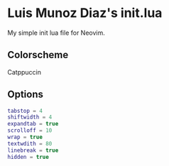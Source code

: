 # Luis Munoz Diaz's init.lua

My simple init lua file for Neovim.

## Colorscheme
Catppuccin

## Options
```lua
tabstop = 4
shiftwidth = 4
expandtab = true
scrolloff = 10
wrap = true
textwdith = 80
linebreak = true
hidden = true
```
